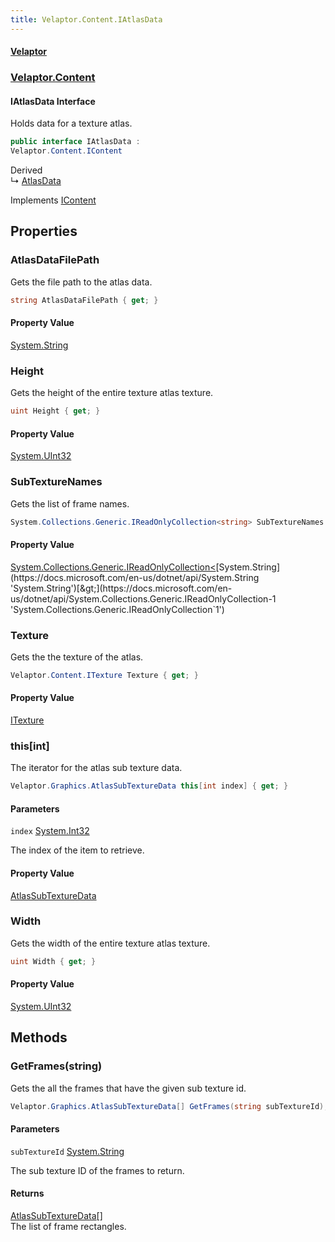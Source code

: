 ```yaml
---
title: Velaptor.Content.IAtlasData
---
```


#### [Velaptor](Namespaces.md 'Velaptor Namespaces')
### [Velaptor.Content](Velaptor.Content.md 'Velaptor.Content')

#### IAtlasData Interface

Holds data for a texture atlas.

```csharp
public interface IAtlasData :
Velaptor.Content.IContent
```

Derived  
&#8627; [AtlasData](Velaptor.Content.AtlasData.md 'Velaptor.Content.AtlasData')

Implements [IContent](Velaptor.Content.IContent.md 'Velaptor.Content.IContent')
## Properties

<a name='Velaptor.Content.IAtlasData.AtlasDataFilePath'></a>

### AtlasDataFilePath 

Gets the file path to the atlas data.

```csharp
string AtlasDataFilePath { get; }
```

#### Property Value
[System.String](https://docs.microsoft.com/en-us/dotnet/api/System.String 'System.String')

<a name='Velaptor.Content.IAtlasData.Height'></a>

### Height 

Gets the height of the entire texture atlas texture.

```csharp
uint Height { get; }
```

#### Property Value
[System.UInt32](https://docs.microsoft.com/en-us/dotnet/api/System.UInt32 'System.UInt32')

<a name='Velaptor.Content.IAtlasData.SubTextureNames'></a>

### SubTextureNames 

Gets the list of frame names.

```csharp
System.Collections.Generic.IReadOnlyCollection<string> SubTextureNames { get; }
```

#### Property Value
[System.Collections.Generic.IReadOnlyCollection&lt;](https://docs.microsoft.com/en-us/dotnet/api/System.Collections.Generic.IReadOnlyCollection-1 'System.Collections.Generic.IReadOnlyCollection`1')[System.String](https://docs.microsoft.com/en-us/dotnet/api/System.String 'System.String')[&gt;](https://docs.microsoft.com/en-us/dotnet/api/System.Collections.Generic.IReadOnlyCollection-1 'System.Collections.Generic.IReadOnlyCollection`1')

<a name='Velaptor.Content.IAtlasData.Texture'></a>

### Texture 

Gets the the texture of the atlas.

```csharp
Velaptor.Content.ITexture Texture { get; }
```

#### Property Value
[ITexture](Velaptor.Content.ITexture.md 'Velaptor.Content.ITexture')

<a name='Velaptor.Content.IAtlasData.this[int]'></a>

### this[int] 

The iterator for the atlas sub texture data.

```csharp
Velaptor.Graphics.AtlasSubTextureData this[int index] { get; }
```
#### Parameters

<a name='Velaptor.Content.IAtlasData.this[int].index'></a>

`index` [System.Int32](https://docs.microsoft.com/en-us/dotnet/api/System.Int32 'System.Int32')

The index of the item to retrieve.

#### Property Value
[AtlasSubTextureData](Velaptor.Graphics.AtlasSubTextureData.md 'Velaptor.Graphics.AtlasSubTextureData')

<a name='Velaptor.Content.IAtlasData.Width'></a>

### Width 

Gets the width of the entire texture atlas texture.

```csharp
uint Width { get; }
```

#### Property Value
[System.UInt32](https://docs.microsoft.com/en-us/dotnet/api/System.UInt32 'System.UInt32')
## Methods

<a name='Velaptor.Content.IAtlasData.GetFrames(string)'></a>

### GetFrames(string) 

Gets the all the frames that have the given sub texture id.

```csharp
Velaptor.Graphics.AtlasSubTextureData[] GetFrames(string subTextureId);
```
#### Parameters

<a name='Velaptor.Content.IAtlasData.GetFrames(string).subTextureId'></a>

`subTextureId` [System.String](https://docs.microsoft.com/en-us/dotnet/api/System.String 'System.String')

The sub texture ID of the frames to return.

#### Returns
[AtlasSubTextureData](Velaptor.Graphics.AtlasSubTextureData.md 'Velaptor.Graphics.AtlasSubTextureData')[[]](https://docs.microsoft.com/en-us/dotnet/api/System.Array 'System.Array')  
The list of frame rectangles.